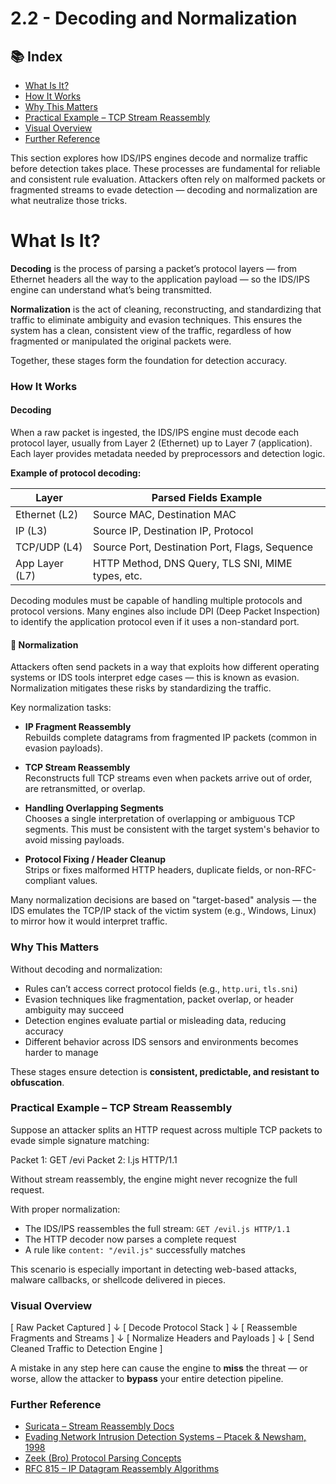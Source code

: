 # 2.2 - Decoding and Normalization

## 📚 Index

- [What Is It?](#what-is-it)
- [How It Works](#how-it-works)
- [Why This Matters](#why-this-matters)
- [Practical Example – TCP Stream Reassembly](#practical-example--tcp-stream-reassembly)
- [Visual Overview](#visual-overview)
- [Further Reference](#further-reference)

This section explores how IDS/IPS engines decode and normalize traffic before detection takes place. These processes are fundamental for reliable and consistent rule evaluation. Attackers often rely on malformed packets or fragmented streams to evade detection — decoding and normalization are what neutralize those tricks.

# What Is It?

**Decoding** is the process of parsing a packet’s protocol layers — from Ethernet headers all the way to the application payload — so the IDS/IPS engine can understand what’s being transmitted.

**Normalization** is the act of cleaning, reconstructing, and standardizing that traffic to eliminate ambiguity and evasion techniques. This ensures the system has a clean, consistent view of the traffic, regardless of how fragmented or manipulated the original packets were.

Together, these stages form the foundation for detection accuracy.

### How It Works

#### Decoding

When a raw packet is ingested, the IDS/IPS engine must decode each protocol layer, usually from Layer 2 (Ethernet) up to Layer 7 (application). Each layer provides metadata needed by preprocessors and detection logic.

**Example of protocol decoding:**

| Layer         | Parsed Fields Example                                |
|---------------|------------------------------------------------------|
| Ethernet (L2) | Source MAC, Destination MAC                          |
| IP (L3)       | Source IP, Destination IP, Protocol                  |
| TCP/UDP (L4)  | Source Port, Destination Port, Flags, Sequence       |
| App Layer (L7)| HTTP Method, DNS Query, TLS SNI, MIME types, etc.    |

Decoding modules must be capable of handling multiple protocols and protocol versions. Many engines also include DPI (Deep Packet Inspection) to identify the application protocol even if it uses a non-standard port.

#### 🧪 Normalization

Attackers often send packets in a way that exploits how different operating systems or IDS tools interpret edge cases — this is known as evasion. Normalization mitigates these risks by standardizing the traffic.

Key normalization tasks:

- **IP Fragment Reassembly**  
  Rebuilds complete datagrams from fragmented IP packets (common in evasion payloads).

- **TCP Stream Reassembly**  
  Reconstructs full TCP streams even when packets arrive out of order, are retransmitted, or overlap.

- **Handling Overlapping Segments**  
  Chooses a single interpretation of overlapping or ambiguous TCP segments. This must be consistent with the target system's behavior to avoid missing payloads.

- **Protocol Fixing / Header Cleanup**  
  Strips or fixes malformed HTTP headers, duplicate fields, or non-RFC-compliant values.

Many normalization decisions are based on "target-based" analysis — the IDS emulates the TCP/IP stack of the victim system (e.g., Windows, Linux) to mirror how it would interpret traffic.

### Why This Matters

Without decoding and normalization:

- Rules can’t access correct protocol fields (e.g., `http.uri`, `tls.sni`)
- Evasion techniques like fragmentation, packet overlap, or header ambiguity may succeed
- Detection engines evaluate partial or misleading data, reducing accuracy
- Different behavior across IDS sensors and environments becomes harder to manage

These stages ensure detection is **consistent, predictable, and resistant to obfuscation**.

### Practical Example – TCP Stream Reassembly

Suppose an attacker splits an HTTP request across multiple TCP packets to evade simple signature matching:

Packet 1: GET /evi
Packet 2: l.js HTTP/1.1

Without stream reassembly, the engine might never recognize the full request.

With proper normalization:

- The IDS/IPS reassembles the full stream: `GET /evil.js HTTP/1.1`
- The HTTP decoder now parses a complete request
- A rule like `content: "/evil.js"` successfully matches

This scenario is especially important in detecting web-based attacks, malware callbacks, or shellcode delivered in pieces.

### Visual Overview

[ Raw Packet Captured ]
        ↓
[ Decode Protocol Stack ]
        ↓
[ Reassemble Fragments and Streams ]
        ↓
[ Normalize Headers and Payloads ]
        ↓
[ Send Cleaned Traffic to Detection Engine ]

A mistake in any step here can cause the engine to **miss** the threat — or worse, allow the attacker to **bypass** your entire detection pipeline.

### Further Reference

- [Suricata – Stream Reassembly Docs](https://docs.suricata.io/en/latest/configuration/stream-reassembly.html)
- [Evading Network Intrusion Detection Systems – Ptacek & Newsham, 1998](https://insecure.org/stf/secnet_ids/secnet_ids.html)
- [Zeek (Bro) Protocol Parsing Concepts](https://docs.zeek.org/en/current/frameworks/protocols.html)
- [RFC 815 – IP Datagram Reassembly Algorithms](https://datatracker.ietf.org/doc/html/rfc815)

